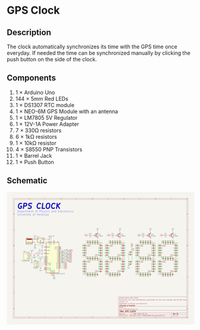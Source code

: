 # GPS Clock

## Description
The clock automatically synchronizes its time with the GPS time once everyday. If needed the time can be synchronized manually by clicking the push button on the side of the clock.

## Components
1. 1 × Arduino Uno
2. 144 × 5mm Red LEDs
3. 1 × DS1307 RTC module
4. 1 × NEO-6M GPS Module with an antenna
5. 1 × LM7805 5V Regulator
6. 1 × 12V-1A Power Adapter
7. 7 × 330Ω resistors
8. 6 × 1kΩ resistors
9. 1 × 10kΩ resistor
10. 4 × S8550 PNP Transistors
11. 1 × Barrel Jack
12. 1 × Push Button
## Schematic
![Alt text](./Schematic/Schematic.svg)